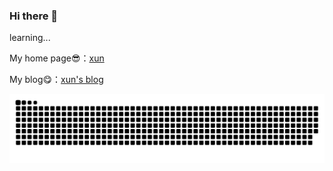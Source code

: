 ### Hi there 👋

learning...

My home page😎：[xun](asuka-xun.cc)

My blog😋：[xun's blog](https://blog.asuka-xun.cc/)

<picture>
  <source media="(prefers-color-scheme: dark)" srcset="github-snake-dark.svg" />
  <source media="(prefers-color-scheme: light)" srcset="github-snake.svg" />
  <img alt="github-snake" src="https://raw.githubusercontent.com/Xunop/Xunop/output/github-contribution-grid-snake.svg" />
</picture>

